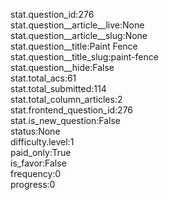 stat.question_id:276  
stat.question__article__live:None  
stat.question__article__slug:None  
stat.question__title:Paint Fence  
stat.question__title_slug:paint-fence  
stat.question__hide:False  
stat.total_acs:61  
stat.total_submitted:114  
stat.total_column_articles:2  
stat.frontend_question_id:276  
stat.is_new_question:False  
status:None  
difficulty.level:1  
paid_only:True  
is_favor:False  
frequency:0  
progress:0  
